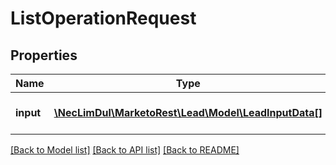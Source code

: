 # ListOperationRequest

## Properties

Name | Type | Description | Notes
------------ | ------------- | ------------- | -------------
**input** | [**\NecLimDul\MarketoRest\Lead\Model\LeadInputData[]**](LeadInputData.md) | List of leads for input | 

[[Back to Model list]](../README.md#documentation-for-models) [[Back to API list]](../README.md#documentation-for-api-endpoints) [[Back to README]](../README.md)
